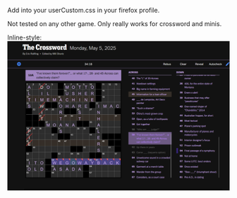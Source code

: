 Add into your userCustom.css in your firefox profile.

Not tested on any other game. Only really works for crossword and minis.

Inline-style: 
![alt text](https://github.com/KenLHua/NYTCrosswordDarkCss/blob/master/Screenshot%202025-05-05%20131714.png)
